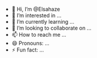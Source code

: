 - 👋 Hi, I’m @Elsahaze
- 👀 I’m interested in ...
- 🌱 I’m currently learning ...
- 💞️ I’m looking to collaborate on ...
- 📫 How to reach me ...
- 😄 Pronouns: ...
- ⚡ Fun fact: ...

<!---
Elsahaze/Elsahaze is a ✨ special ✨ repository because its `README.md` (this file) appears on your GitHub profile.
You can click the Preview link to take a look at your changes.
--->
